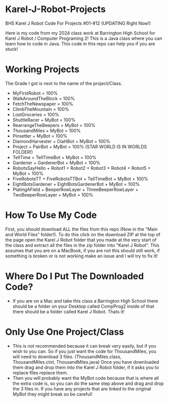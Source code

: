 # Karel-J-Robot-Projects
BHS Karel J Robot Code For Projects #01-#12 (UPDATING Right Now!)

Here is my code from my 2024 class work at Barrington High School for Karel J Robot / Computer Programing 2!
This is a Java class where you can learn how to code in Java. This code in this repo can help you if you are stuck! 

# Working Projects 

The Grade I got is next to the name of the project/Class.

- MyFirstRobot = 100%
- WalkAroundTheBlock = 100%
- FetchTheNewspaper = 100%
- ClimbTheMountain = 100%
- LostGroceries = 100%
- ShuttleRacer + MyBot = 100%
- RearrangeTheBeepers + MyBot = 100%
- ThousandMiles + MyBot = 100%
- Pinsetter + MyBot = 100%
- DiamondHarvester + DiaHBot + MyBot = 100%
- Project + PairBot + MyBot = 100% (STAR WORLD IS IN WORLDS FOLDER!)
- TellTime + TellTimeBot + MyBot = 100%
- Gardener + GardenerBot + MyBot = 100%
- RobotsSayHello + Robot1 + Robot2 + Robot3 + Robot4 + Robot5 + MyBot = 100%
- FiveRobotsTT + FiveRobotsTTBot + TellTimeBot + MyBot = 100%
- EightBotsGardener + EightBotsGardenerBot + MyBot = 100%
- PlatingAField + BeeperRowLayer + ThreeBeeperRowLayer + TwoBeeperRowLayer + MyBot = 100%


# How To Use My Code
First, you should download ALL the files from this repo (Now in the "Main and World Files" folder!). To do this click on the download ZIP at the top of the page open the Karel J Robot folder that you made at the very start of the class and extract all the files in the zip folder into "Karel J Robot". This assumes that you are on a MacBook, if you are not this should still work, if something is broken or is not working make an issue and I will try to fix it! 

# Where Do I Put The Downloaded Code?
- If you are on a Mac and take this class a Barrington High School there should be a folder on your Desktop called CompProg2 inside of that there should be a folder called Karel J Robot. Thats it!

# Only Use One Project/Class
- This is not recommended because it can break very easily, but if you wish to you can. So if you just want the code for ThousandMiles, you will need to download 3 files. (ThousandMiles.class, ThousandMiles.ctxt, ThousandMiles.java) Once you have downloaded them drag and drop them into the Karel J Robot folder, if it asks you to replace files replace them. 
- Then you will probably want the MyBot code because that is where all the extra code is, so you can do the same step above and drag and drop the 3 files in. If you have any projects that are linked to the original MyBot they might break so be careful!
